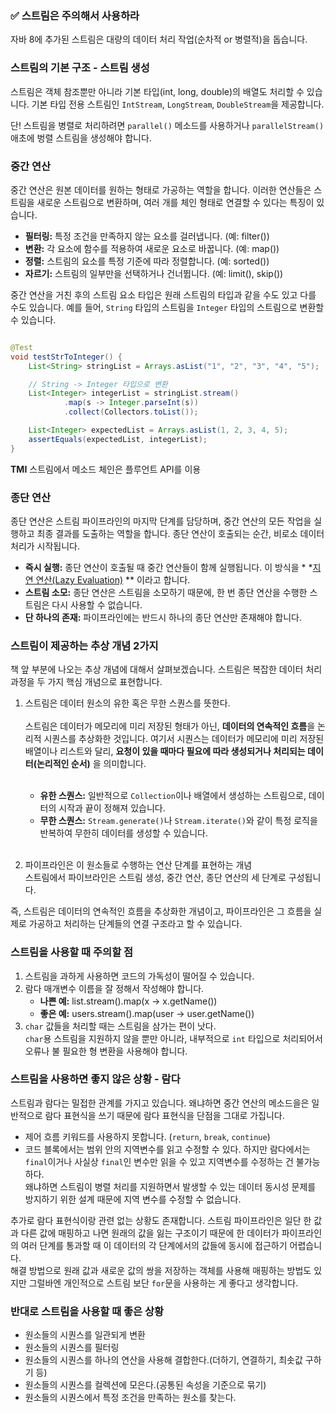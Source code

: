 ### ✅ 스트림은 주의해서 사용하라

자바 8에 추가된 스트림은 대량의 데이터 처리 작업(순차적 or 병렬적)을 돕습니다.

### 스트림의 기본 구조 - 스트림 생성

스트림은 객체 참조뿐만 아니라 기본 타입(int, long, double)의 배열도 처리할 수 있습니다.
기본 타입 전용 스트림인 `IntStream`, `LongStream`, `DoubleStream`을 제공합니다.

단! 스트림을 병렬로 처리하려면 `parallel()` 메소드를 사용하거나 `parallelStream()` 애초에 벙렬 스트림을 생성해야 합니다.

### 중간 연산

중간 연산은 원본 데이터를 원하는 형태로 가공하는 역할을 합니다. 이러한 연산들은 스트림을 새로운 스트림으로 변환하며,
여러 개를 체인 형태로 연결할 수 있다는 특징이 있습니다.

- **필터링:** 특정 조건을 만족하지 않는 요소를 걸러냅니다. (예: filter())
- **변환:** 각 요소에 함수를 적용하여 새로운 요소로 바꿉니다. (예: map())
- **정렬:** 스트림의 요소를 특정 기준에 따라 정렬합니다. (예: sorted())
- **자르기:** 스트림의 일부만을 선택하거나 건너뜁니다. (예: limit(), skip())

중간 연산을 거친 후의 스트림 요소 타입은 원래 스트림의 타입과 같을 수도 있고 다를 수도 있습니다.
예를 들어, `String` 타입의 스트림을 `Integer` 타입의 스트림으로 변환할 수 있습니다.

```java

@Test
void testStrToInteger() {
    List<String> stringList = Arrays.asList("1", "2", "3", "4", "5");

    // String -> Integer 타입으로 변환
    List<Integer> integerList = stringList.stream()
            .map(s -> Integer.parseInt(s))
            .collect(Collectors.toList());

    List<Integer> expectedList = Arrays.asList(1, 2, 3, 4, 5);
    assertEquals(expectedList, integerList);
}
```

**TMI**
스트림에서 메소드 체인은 플루언트 API를 이용

### 종단 연산

종단 연산은 스트림 파이프라인의 마지막 단계를 담당하며, 중간 연산의 모든 작업을 실행하고 최종 결과를 도출하는 역할을 합니다.
종단 연산이 호출되는 순간, 비로소 데이터 처리가 시작됩니다.

- **즉시 실행:** 종단 연산이 호출될 때 중간 연산들이 함께 실행됩니다. 이 방식을 *
  *[지연 연산(Lazy Evaluation)](https://medium.com/%40binitabharati/power-of-lazy-evaluation-with-java-streams-ba729a3c7134)
  ** 이라고 합니다.
- **스트림 소모:** 종단 연산은 스트림을 소모하기 때문에, 한 번 종단 연산을 수행한 스트림은 다시 사용할 수 없습니다.
- **단 하나의 존재:** 파이프라인에는 반드시 하나의 종단 연산만 존재해야 합니다.

### 스트림이 제공하는 추상 개념 2가지

책 앞 부분에 나오는 추상 개념에 대해서 살펴보겠습니다. 스트림은 복잡한 데이터 처리 과정을 두 가지 핵심 개념으로 표현합니다.

1. 스트림은 데이터 원소의 유한 혹은 무한 스퀀스를 뜻한다.  
   <br />
   스트림은 데이터가 메모리에 미리 저장된 형태가 아닌, **데이터의 연속적인 흐름**을 논리적 시퀀스를 추상화한 것입니다.
   여기서 시퀀스는 데이터가 메모리에 미리 저장된 배열이나 리스트와 달리, **요청이 있을 때마다 필요에 따라 생성되거나 처리되는 데이터(논리적인 순서)** 을 의미합니다.  
   <br />
    - **유한 스퀀스:** 일반적으로 `Collection`이나 배열에서 생성하는 스트림으로, 데이터의 시작과 끝이 정해져 있습니다.
    - **무한 스퀀스:** `Stream.generate()`나 `Stream.iterate()`와 같이 특정 로직을 반복하여 무한히 데이터를 생성할 수 있습니다.  
      <br />

2. 파이프라인은 이 원소들로 수행하는 연산 단계를 표현하는 개념  
   스트림에서 파이브라인은 스트림 생성, 중간 연산, 종단 연산의 세 단계로 구성됩니다.

즉, 스트림은 데이터의 연속적인 흐름을 추상화한 개념이고, 파이프라인은 그 흐름을 실제로 가공하고 처리하는 단계들의 연결 구조라고 할 수 있습니다.

### 스트림을 사용할 때 주의할 점

1. 스트림을 과하게 사용하면 코드의 가독성이 떨어질 수 있습니다.
2. 람다 매개변수 이름을 잘 정해서 작성해야 합니다.
    - **나쁜 예:** list.stream().map(x -> x.getName())
    - **좋은 예:** users.stream().map(user -> user.getName())
3. `char` 값들을 처리할 때는 스트림을 삼가는 편이 낫다.  
   `char`용 스트림을 지원하지 않을 뿐만 아니라, 내부적으로 `int` 타입으로 처리되어서 오류나 불 필요한 형 변환을 사용해야 합니다.

### 스트림을 사용하면 좋지 않은 상황 - 람다

스트림과 람다는 밀접한 관계를 가지고 있습니다. 왜냐하면 중간 연산의 메소드을은 일반적으로 람다 표현식을 쓰기 때문에 람다 표현식을 단점을 그대로 가집니다.

- 제어 흐름 키워드를 사용하지 못합니다. (`return`, `break`, `continue`)
- 코드 블록에서는 범위 안의 지역변수를 읽고 수정할 수 있다. 하지만 람다에서는 `final`이거나 사실상 `final`인 변수만 읽을 수 있고 지역변수를 수정하는 건 불가능하다.  
  왜냐하면 스트림이 병렬 처리를 지원하면서 발생할 수 있는 데이터 동시성 문제를 방지하기 위한 설계 때문에 지역 변수를 수정할 수 없습니다.

추가로 람다 표현식이랑 관련 없는 상황도 존재합니다.
스트림 파이프라인은 일단 한 값과 다른 값에 매핑하고 나면 원래의 값을 잃는 구조이기 때문에
한 데이터가 파이프라인의 여러 단계를 통과할 때 이 데이터의 각 단계에서의 값들에 동시에 접근하기 어렵습니다.  
해결 방법으로 원래 값과 새로운 값의 쌍을 저장하는 객체를 사용해 매핑하는 방법도 있지만 그럴바엔 개인적으로 스트림 보단 `for`문을 사용하는 게 좋다고 생각합니다.

### 반대로 스트림을 사용할 때 좋은 상황

- 원소들의 시퀀스를 일관되게 변환
- 원소들의 시퀀스를 필터링
- 원소들의 시퀀스를 하나의 연산을 사용해 결합한다.(더하기, 연결하기, 최솟값 구하기 등)
- 원소들의 시퀀스를 컬렉션에 모은다.(공통된 속성을 기준으로 묶기)
- 원소들의 시퀀스에서 특정 조건을 만족하는 원소를 찾는다.
